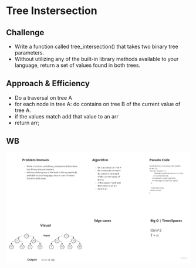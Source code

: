 # Tree Instersection
<!-- Short summary or background information -->

## Challenge

- Write a function called tree_intersection() that takes two binary tree parameters.
- Without utilizing any of the built-in library methods available to your language, return a set of values found in both trees.

## Approach & Efficiency
<!-- What approach did you take? Why? What is the Big O space/time for this approach? -->

- Do a traversal on tree A
- for each node in tree A: do contains on tree B of the current value of tree A.
- if the values match add that value to an arr
- return arr;

## WB
![Intersect](treeIntersectWB.jpg)
